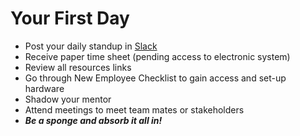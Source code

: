 # Your First Day

* Post your daily standup in [Slack](../slack.md)
* Receive paper time sheet \(pending access to electronic system\)
* Review all resources links
* Go through New Employee Checklist to gain access and set-up hardware
* Shadow your mentor
* Attend meetings to meet team mates or stakeholders
* _**Be a sponge and absorb it all in!**_ 



